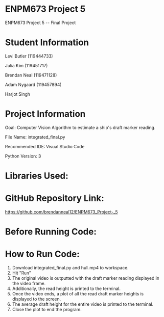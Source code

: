 # ENPM673 Project 5
ENPM673 Project 5 -- Final Project

# Student Information

Levi Butler (119444733)

Julia Kim (119451717)

Brendan Neal (119471128)

Adam Nygaard (119457894)

Harjot Singh

# Project Information

Goal: Computer Vision Algorithm to estimate a ship's draft marker reading.

File Name: integrated_final.py

Recommended IDE: Visual Studio Code

Python Version: 3

# Libraries Used:

# GitHub Repository Link:

https://github.com/brendanneal12/ENPM673_Project-_5

# Before Running Code:

# How to Run Code:
1. Download integrated_final.py and hull.mp4 to workspace.
2. Hit "Run"
3. The original video is outputted with the draft marker reading displayed in the video frame.
4. Additionally, the read height is printed to the terminal.
5. Once the video ends, a plot of all the read draft marker heights is displayed to the screen.
6. The average draft height for the entire video is printed to the terminal.
7. Close the plot to end the program.



